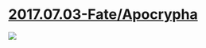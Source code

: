 # [2017.07.03-Fate/Apocrypha](http://bangumi.bilibili.com/anime/6301)
![](https://bilicover2017.github.io/2017.07.03.jpg)